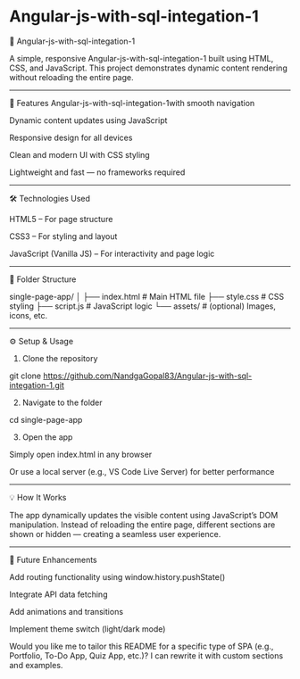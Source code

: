 # Angular-js-with-sql-integation-1


🧩 Angular-js-with-sql-integation-1

A simple, responsive Angular-js-with-sql-integation-1 built using HTML, CSS, and JavaScript. This project demonstrates dynamic content rendering without reloading the entire page.


---

🚀 Features
Angular-js-with-sql-integation-1with smooth navigation
 
Dynamic content updates using JavaScript

Responsive design for all devices

Clean and modern UI with CSS styling

Lightweight and fast — no frameworks required



---

🛠 Technologies Used

HTML5 – For page structure

CSS3 – For styling and layout

JavaScript (Vanilla JS) – For interactivity and page logic



---

📁 Folder Structure

single-page-app/
│
├── index.html         # Main HTML file
├── style.css          # CSS styling
├── script.js          # JavaScript logic
└── assets/            # (optional) Images, icons, etc.


---

⚙ Setup & Usage

1. Clone the repository

git clone https://github.com/NandgaGopal83/Angular-js-with-sql-integation-1.git


2. Navigate to the folder

cd single-page-app


3. Open the app

Simply open index.html in any browser

Or use a local server (e.g., VS Code Live Server) for better performance





---

💡 How It Works

The app dynamically updates the visible content using JavaScript’s DOM manipulation.
Instead of reloading the entire page, different sections are shown or hidden — creating a seamless user experience.


---

🧠 Future Enhancements

Add routing functionality using window.history.pushState()

Integrate API data fetching

Add animations and transitions

Implement theme switch (light/dark mode)



Would you like me to tailor this README for a specific type of SPA (e.g., Portfolio, To-Do App, Quiz App, etc.)? I can rewrite it with custom sections and examples.
